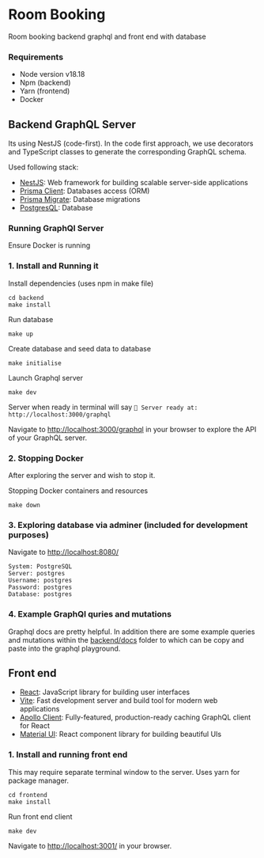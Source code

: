 # Room Booking

Room booking backend graphql and front end with database

### Requirements

- Node version v18.18
- Npm (backend)
- Yarn (frontend)
- Docker

## Backend GraphQL Server

Its using NestJS (code-first). In the code first approach, we use decorators and TypeScript classes to generate the corresponding GraphQL schema.

Used following stack:

- [NestJS](https://docs.nestjs.com/graphql/quick-start): Web framework for building scalable server-side applications
- [Prisma Client](https://www.prisma.io/docs/concepts/components/prisma-client): Databases access (ORM)
- [Prisma Migrate](https://www.prisma.io/docs/concepts/components/prisma-migrate): Database migrations
- [PostgresQL](https://www.postgresql.org/): Database

### Running GraphQl Server

Ensure Docker is running

### 1. Install and Running it

Install dependencies (uses npm in make file)

```
cd backend
make install
```

Run database

```
make up
```

Create database and seed data to database

```
make initialise
```

Launch Graphql server

```
make dev
```

Server when ready in terminal will say `🚀 Server ready at: http://localhost:3000/graphql`

Navigate to [http://localhost:3000/graphql](http://localhost:3000/graphql) in your browser to explore the API of your GraphQL server.

### 2. Stopping Docker

After exploring the server and wish to stop it.

Stopping Docker containers and resources

```
make down
```

### 3. Exploring database via adminer (included for development purposes)

Navigate to [http://localhost:8080/](http://localhost:8080/)

```
System: PostgreSQL
Server: postgres
Username: postgres
Password: postgres
Database: postgres
```

### 4. Example GraphQl quries and mutations

Graphql docs are pretty helpful. In addition there are some example queries and mutations within the [backend/docs](backend/docs) folder to which can be copy and paste into the graphql playground.

## Front end

- [React](https://reactjs.org/): JavaScript library for building user interfaces
- [Vite](https://vitejs.dev/): Fast development server and build tool for modern web applications
- [Apollo Client](https://www.apollographql.com/docs/react/): Fully-featured, production-ready caching GraphQL client for React
- [Material UI](https://material-ui.com/): React component library for building beautiful UIs

### 1. Install and running front end

This may require separate terminal window to the server.
Uses yarn for package manager.

```
cd frontend
make install
```

Run front end client

```
make dev
```

Navigate to [http://localhost:3001/](http://localhost:3001/) in your browser.

